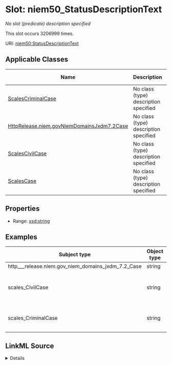 

# Slot: niem50_StatusDescriptionText


_No slot (predicate) description specified_






This slot occurs 3206999 times.


URI: [niem50:StatusDescriptionText](http://release.niem.gov/niem/niem-core/5.0/StatusDescriptionText)



<!-- no inheritance hierarchy -->





## Applicable Classes

| Name | Description | Modifies Slot |
| --- | --- | --- |
| [ScalesCriminalCase](../classes/ScalesCriminalCase.md) | No class (type) description specified |  yes  |
| [HttpRelease.niem.govNiemDomainsJxdm7.2Case](../classes/HttpRelease.niem.govNiemDomainsJxdm7.2Case.md) | No class (type) description specified |  yes  |
| [ScalesCivilCase](../classes/ScalesCivilCase.md) | No class (type) description specified |  yes  |
| [ScalesCase](../classes/ScalesCase.md) | No class (type) description specified |  no  |







## Properties

* Range: [xsd:string](http://www.w3.org/2001/XMLSchema#string)






## Examples

| Subject type | Object type | Example subject | Example object | Occurrences |
| --- | --- | --- | --- | --- |
| http___release.niem.gov_niem_domains_jxdm_7.2_Case | string | scales:CivilCase | closed | 4 |
| scales_CivilCase | string | scales:Case/ga-clayton-magistrate-civil;;0:00-cm-00001 | closed | 1075809 |
| scales_CriminalCase | string | scales:Case/ga-clayton-magistrate;;0:00-bc-00001 | other | 2131186 |




## LinkML Source

<details>

```yaml
name: niem50_StatusDescriptionText
annotations:
  count:
    tag: count
    value: 3206999
description: No slot (predicate) description specified
examples:
- object:
    example_object: closed
    example_object_type: string
    example_predicate: niem50:StatusDescriptionText
    example_subject: scales:CivilCase
    example_subject_type: http___release.niem.gov_niem_domains_jxdm_7.2_Case
- object:
    example_object: closed
    example_object_type: string
    example_predicate: niem50:StatusDescriptionText
    example_subject: scales:Case/ga-clayton-magistrate-civil;;0:00-cm-00001
    example_subject_type: scales_CivilCase
- object:
    example_object: other
    example_object_type: string
    example_predicate: niem50:StatusDescriptionText
    example_subject: scales:Case/ga-clayton-magistrate;;0:00-bc-00001
    example_subject_type: scales_CriminalCase
from_schema: scales-kg
rank: 1000
slot_uri: niem50:StatusDescriptionText
alias: niem50_StatusDescriptionText
domain_of:
- http___release.niem.gov_niem_domains_jxdm_7.2_Case
- scales_Case
- scales_CivilCase
- scales_CriminalCase
range: string

```
</details>